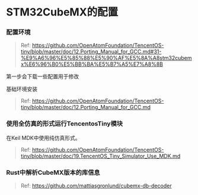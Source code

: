 # STM32CubeMX的配置

### 配置环境

> Ref: https://github.com/OpenAtomFoundation/TencentOS-tiny/blob/master/doc/12.Porting_Manual_for_GCC.md#31-%E9%A6%96%E5%85%88%E5%90%AF%E5%8A%A8stm32cubemx%E6%96%B0%E5%BB%BA%E5%B7%A5%E7%A8%8B

第一步会下载一些配置用于修改

基础环境安装
> Ref: https://github.com/OpenAtomFoundation/TencentOS-tiny/blob/master/doc/12.Porting_Manual_for_GCC.md

### 使用全仿真的形式运行TencentosTiny模块

在Keil MDK中使用纯仿真形式。

> Ref: https://github.com/OpenAtomFoundation/TencentOS-tiny/blob/master/doc/19.TencentOS_Tiny_Simulator_Use_MDK.md

### Rust中解析CubeMX版本的库信息

> Ref: https://github.com/mattiasgronlund/cubemx-db-decoder

